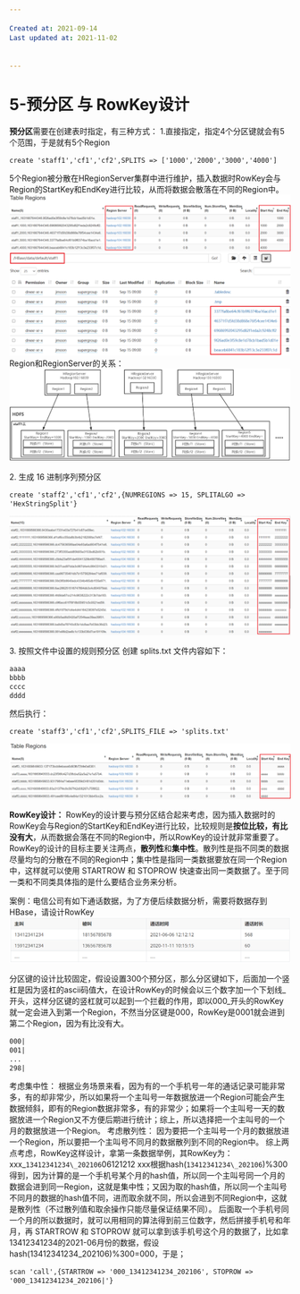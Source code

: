 ```yaml
---

Created at: 2021-09-14
Last updated at: 2021-11-02


---
```


# 5-预分区 与 RowKey设计


**预分区**需要在创建表时指定，有三种方式：
1.直接指定，指定4个分区键就会有5个范围，于是就有5个Region
```
create 'staff1','cf1','cf2',SPLITS => ['1000','2000','3000','4000']
```
5个Region被分散在HRegionServer集群中进行维护，插入数据时RowKey会与Region的StartKey和EndKey进行比较，从而将数据会散落在不同的Region中。
![unknown_filename.png](./_resources/5-预分区_与_RowKey设计.resources/unknown_filename.png)
![unknown_filename.1.png](./_resources/5-预分区_与_RowKey设计.resources/unknown_filename.1.png)
Region和RegionServer的关系：
![unknown_filename.5.png](./_resources/5-预分区_与_RowKey设计.resources/unknown_filename.5.png)

2\. 生成 16 进制序列预分区
```
create 'staff2','cf1','cf2',{NUMREGIONS => 15, SPLITALGO => 'HexStringSplit'}
```
![unknown_filename.2.png](./_resources/5-预分区_与_RowKey设计.resources/unknown_filename.2.png)

3\. 按照文件中设置的规则预分区
创建 splits.txt 文件内容如下：
```
aaaa
bbbb
cccc
dddd
```
然后执行：
```
create 'staff3','cf1','cf2',SPLITS_FILE => 'splits.txt'
```
![unknown_filename.3.png](./_resources/5-预分区_与_RowKey设计.resources/unknown_filename.3.png)

**RowKey设计：**
RowKey的设计要与预分区结合起来考虑，因为插入数据时的RowKey会与Region的StartKey和EndKey进行比较，比较规则是**按位比较，有比没有大**，从而数据会落在不同的Region中，所以RowKey的设计就非常重要了。RowKey的设计的目标主要关注两点，**散列性**和**集中性**。散列性是指不同类的数据尽量均匀的分散在不同的Region中；集中性是指同一类数据要放在同一个Region中，这样就可以使用 STARTROW 和 STOPROW 快速查出同一类数据了。至于同一类和不同类具体指的是什么要结合业务来分析。

案例：电信公司有如下通话数据，为了方便后续数据分析，需要将数据存到HBase，请设计RowKey
![unknown_filename.4.png](./_resources/5-预分区_与_RowKey设计.resources/unknown_filename.4.png)

分区键的设计比较固定，假设设置300个预分区，那么分区键如下，后面加一个竖杠是因为竖杠的ascii码值大，在设计RowKey的时候会以三个数字加一个下划线\_开头，这样分区键的竖杠就可以起到一个拦截的作用，即以000\_开头的RowKey就一定会进入到第一个Region，不然当分区键是000，RowKey是0001就会进到第二个Region，因为有比没有大。
```
000|
001|
...
298|
```
考虑集中性：
根据业务场景来看，因为有的一个手机号一年的通话记录可能非常多，有的却非常少，所以如果将一个主叫号一年数据放进一个Region可能会产生数据倾斜，即有的Region数据非常多，有的非常少；如果将一个主叫号一天的数据放进一个Region又不方便后期进行统计；综上，所以选择把一个主叫号的一个月的数据放进一个Region。
考虑散列性：
因为要把一个主叫号一个月的数据放进一个Region，所以要把一个主叫号不同月的数据散列到不同的Region中。
综上两点考虑，RowKey这样设计，拿第一条数据举例，其RowKey为：xxx\_`13412341234\_202106`06121212
xxx根据hash(`13412341234\_202106`)%300得到，因为计算的是一个手机号某个月的hash值，所以同一个主叫号同一个月的数据会进到同一Region，这就是集中性；又因为取的hash值，所以同一个主叫号不同月的数据的hash值不同，进而取余就不同，所以会进到不同Region中，这就是散列性（不过散列值和取余操作只能尽量保证结果不同）。
后面取一个手机号同一个月的所以数据时，就可以用相同的算法得到前三位数字，然后拼接手机号和年月，再 STARTROW 和 STOPROW 就可以拿到该手机号这个月的数据了，比如拿13412341234的2021-06月份的数据，假设hash(13412341234\_202106)%300=000，于是；
```
scan 'call',{STARTROW => '000_13412341234_202106', STOPROW => '000_13412341234_202106|'}
```

